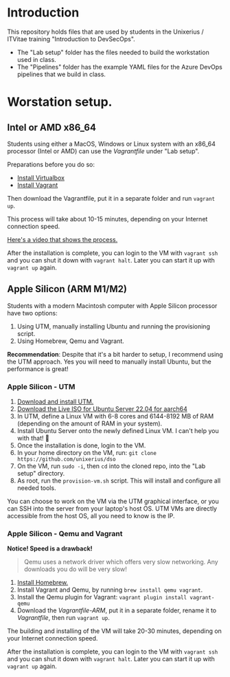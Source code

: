 # Introduction

This repository holds files that are used by students in the Unixerius / ITVitae training "Introduction to DevSecOps". 

* The "Lab setup" folder has the files needed to build the workstation used in class.
* The "Pipelines" folder has the example YAML files for the Azure DevOps pipelines that we build in class.


# Worstation setup.

## Intel or AMD x86_64

Students using either a MacOS, Windows or Linux system with an x86_64 processor (Intel or AMD) can use the *Vagrantfile* under "Lab setup".

Preparations before you do so:

* [Install Virtualbox](https://virtualbox.org)
* [Install Vagrant](https://developer.hashicorp.com/vagrant/downloads?product_intent=vagrant)

Then download the Vagrantfile, put it in a separate folder and run `vagrant up`.

This process will take about 10-15 minutes, depending on your Internet connection speed.

[Here's a video that shows the process.](https://www.youtube.com/watch?v=DsEdfCggXlQ)

After the installation is complete, you can login to the VM with `vagrant ssh` and you can shut it down with `vagrant halt`. Later you can start it up with `vagrant up` again.


## Apple Silicon (ARM M1/M2)

Students with a modern Macintosh computer with Apple Silicon processor have two options:

1. Using UTM, manually installing Ubuntu and running the provisioning script.
2. Using Homebrew, Qemu and Vagrant.

**Recommendation**: Despite that it's a bit harder to setup, I recommend using the UTM approach. Yes you will need to manually install Ubuntu, but the performance is great!


### Apple Silicon - UTM

1. [Download and install UTM.](https://mac.getutm.app)
2. [Download the Live ISO for Ubuntu Server 22.04 for aarch64](https://cdimage.ubuntu.com/releases/22.04/release/ubuntu-22.04.2-live-server-arm64.iso)
3. In UTM, define a Linux VM with 6-8 cores and 6144-8192 MB of RAM (depending on the amount of RAM in your system).
4. Install Ubuntu Server onto the newly defined Linux VM. I can't help you with that! 🥸
5. Once the installation is done, login to the VM.
6. In your home directory on the VM, run: `git clone https://github.com/unixerius/dso`
7. On the VM, run `sudo -i`, then `cd` into the cloned repo, into the "Lab setup" directory.
8. As root, run the `provision-vm.sh` script. This will install and configure all needed tools.

You can choose to work on the VM via the UTM graphical interface, or you can SSH into the server from your laptop's host OS. UTM VMs are directly accessible from the host OS, all you need to know is the IP.


### Apple Silicon - Qemu and Vagrant

**Notice! Speed is a drawback!**

> Qemu uses a network driver which offers very slow networking. Any downloads you do will be very slow!


1. [Install Homebrew.](https://brew.sh)
2. Install Vagrant and Qemu, by running `brew install qemu vagrant`.
3. Install the Qemu plugin for Vagrant: `vagrant plugin install vagrant-qemu`
4. Download the *Vagrantfile-ARM*, put it in a separate folder, rename it to *Vagrantfile*, then run `vagrant up`.

The building and installing of the VM will take 20-30 minutes, depending on your Internet connection speed.

After the installation is complete, you can login to the VM with `vagrant ssh` and you can shut it down with `vagrant halt`. Later you can start it up with `vagrant up` again.

